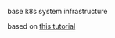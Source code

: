 
base k8s system infrastructure

based on [this tutorial](https://www.digitalocean.com/community/tutorials/how-to-set-up-an-nginx-ingress-with-cert-manager-on-digitalocean-kubernetes)